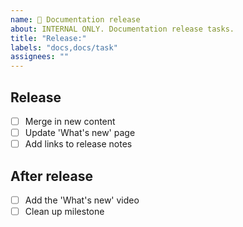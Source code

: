 ```yaml
---
name: 🎉 Documentation release
about: INTERNAL ONLY. Documentation release tasks.
title: "Release:"
labels: "docs,docs/task"
assignees: ""
---
```


## Release

- [ ] Merge in new content
- [ ] Update 'What's new' page
- [ ] Add links to release notes

## After release

- [ ] Add the 'What's new' video 
- [ ] Clean up milestone
